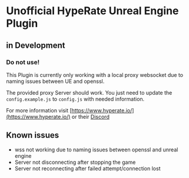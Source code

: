 # Unofficial HypeRate Unreal Engine Plugin
## in Development
### Do not use!
This Plugin is currently only working with a local proxy websocket due to naming issues between UE and openssl.

The provided proxy Server should work. You just need to update the `config.example.js` to `config.js` with needed information.

For more information visit [https://www.hyperate.io/](https://www.hyperate.io/) or their [Discord](https://discord.gg/75jcqvuHAH)

## Known issues
- wss not working due to naming issues between openssl and unreal engine
- Server not disconnecting after stopping the game
- Server not reconnecting after failed attempt/connection lost